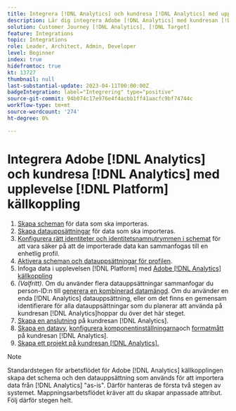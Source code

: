 ```yaml
---
title: Integrera [!DNL Analytics] och kundresa [!DNL Analytics] med upplevelse [!DNL Platform] självstudiekurs om källkoppling
description: Lär dig integrera Adobe [!DNL Analytics] med kundresan [!DNL Analytics] använda upplevelsen [!DNL Platform] källkoppling.
solution: Customer Journey [!DNL Analytics], [!DNL Target]
feature: Integrations
topic: Integrations
role: Leader, Architect, Admin, Developer
level: Beginner
index: true
hidefromtoc: true
kt: 13727
thumbnail: null
last-substantial-update: 2023-04-11T00:00:00Z
badgeIntegration: label="Integrering" type="positive"
source-git-commit: 94b074c17e976e4f4acbb1ff41aacfc9bf74744c
workflow-type: tm+mt
source-wordcount: '274'
ht-degree: 0%

---
```



# Integrera Adobe [!DNL Analytics] och kundresa [!DNL Analytics] med upplevelse [!DNL Platform] källkoppling

<ol>
    <li><a href="https://experienceleague.adobe.com/?lang=en#dashboard/learning" _target="_blank" rel="noopener noreferrer">Skapa scheman</a> för data som ska importeras.</li>
    <li><a href="https://experienceleague.adobe.com/docs/platform-learn/tutorials/data-ingestion/create-datasets-and-ingest-data.html" _target="_blank" rel="noopener noreferrer">Skapa datauppsättningar</a> för data som ska importeras.</a></li>
    <li><a href="https://experienceleague.adobe.com/docs/platform-learn/tutorials/identities/label-ingest-and-verify-identity-data.html?lang=en" _target="_blank" rel="noopener noreferrer">Konfigurera rätt identiteter och identitetsnamnutrymmen i schemat</a> för att vara säker på att de importerade data kan sammanfogas till en enhetlig profil.</li> 
    <li><a href="https://experienceleague.adobe.com/docs/platform-learn/tutorials/profiles/bring-data-into-the-real-time-customer-profile.html" _target="_blank" rel="noopener noreferrer">Aktivera scheman och datauppsättningar för profilen</a>.</li>
    <li>Infoga data i upplevelsen [!DNL Platform] med <a href="https://experienceleague.adobe.com/docs/platform-learn/tutorials/sources/ingest-data-from-adobe-analytics.html" _target="_blank" rel="noopener noreferrer">Adobe [!DNL Analytics] källkoppling</a></li>
    <li><i>(Valfritt)</i>. Om du använder flera datauppsättningar sammanfogar du person-ID:n till <a href="https://experienceleague.adobe.com/docs/analytics-platform/using/cja-connections/combined-dataset.html" _target="_blank" rel="noopener noreferrer">generera en kombinerad datamängd</a>. Om du använder en enda [!DNL Analytics] datauppsättning, eller om det finns en gemensam identifierare för alla datauppsättningar som du planerar att använda på kundresan [!DNL Analytics]hoppar du över det här steget.</li>
    <li><a href="https://experienceleague.adobe.com/docs/customer-journey-analytics-learn/tutorials/connections/connecting-customer-journey-analytics-to-data-sources-in-platform.html" _target="_blank" rel="noopener noreferrer">Skapa en anslutning</a> på kundresan [!DNL Analytics].</li>
    <li><a href="https://experienceleague.adobe.com/docs/customer-journey-analytics-learn/tutorials/data-views/basic-configuration-for-data-views.html" _target="_blank" rel="noopener noreferrer">Skapa en datavy</a>, <a href="https://experienceleague.adobe.com/docs/customer-journey-analytics-learn/tutorials/data-views/configuring-component-settings-in-data-views.html" _target="_blank" rel="noopener noreferrer">konfigurera komponentinställningarna</a>och <a href="https://experienceleague.adobe.com/docs/customer-journey-analytics-learn/tutorials/data-views/formatting-metrics-in-data-views.html" _target="_blank" rel="noopener noreferrer">formatmått</a> på kundresan [!DNL Analytics].
    <li><a href="https://experienceleague.adobe.com/docs/customer-journey-analytics-learn/tutorials/analysis-workspace/workspace-projects/build-a-new-project.html" _target="_blank" rel="noopener noreferrer">Skapa ett projekt på kundresan [!DNL Analytics].</a></li>
</ol>

>[!NOTE]
>
>Standardstegen för arbetsflödet för Adobe [!DNL Analytics] källkopplingen skapa det schema och den datauppsättning som används för att importera data från [!DNL Analytics] &quot;as-is&quot;. Därför hanteras de första två stegen av systemet. Mappningsarbetsflödet kräver att du skapar anpassade attribut. Följ därför stegen helt.

